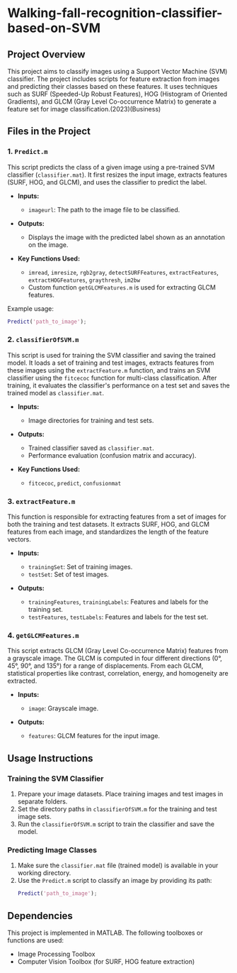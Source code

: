 # Walking-fall-recognition-classifier-based-on-SVM

## Project Overview

This project aims to classify images using a Support Vector Machine (SVM) classifier. The project includes scripts for feature extraction from images and predicting their classes based on these features. It uses techniques such as SURF (Speeded-Up Robust Features), HOG (Histogram of Oriented Gradients), and GLCM (Gray Level Co-occurrence Matrix) to generate a feature set for image classification.(2023)(Business)

## Files in the Project

### 1. `Predict.m`
This script predicts the class of a given image using a pre-trained SVM classifier (`classifier.mat`). It first resizes the input image, extracts features (SURF, HOG, and GLCM), and uses the classifier to predict the label.

- **Inputs:** 
  - `imageurl`: The path to the image file to be classified.
  
- **Outputs:** 
  - Displays the image with the predicted label shown as an annotation on the image.

- **Key Functions Used:**
  - `imread`, `imresize`, `rgb2gray`, `detectSURFFeatures`, `extractFeatures`, `extractHOGFeatures`, `graythresh`, `im2bw`
  - Custom function `getGLCMFeatures.m` is used for extracting GLCM features.

Example usage:
```matlab
Predict('path_to_image');
```

### 2. `classifierOfSVM.m`
This script is used for training the SVM classifier and saving the trained model. It loads a set of training and test images, extracts features from these images using the `extractFeature.m` function, and trains an SVM classifier using the `fitcecoc` function for multi-class classification. After training, it evaluates the classifier's performance on a test set and saves the trained model as `classifier.mat`.

- **Inputs:** 
  - Image directories for training and test sets.
  
- **Outputs:** 
  - Trained classifier saved as `classifier.mat`.
  - Performance evaluation (confusion matrix and accuracy).

- **Key Functions Used:**
  - `fitcecoc`, `predict`, `confusionmat`

### 3. `extractFeature.m`
This function is responsible for extracting features from a set of images for both the training and test datasets. It extracts SURF, HOG, and GLCM features from each image, and standardizes the length of the feature vectors.

- **Inputs:** 
  - `trainingSet`: Set of training images.
  - `testSet`: Set of test images.

- **Outputs:**
  - `trainingFeatures`, `trainingLabels`: Features and labels for the training set.
  - `testFeatures`, `testLabels`: Features and labels for the test set.

### 4. `getGLCMFeatures.m`
This script extracts GLCM (Gray Level Co-occurrence Matrix) features from a grayscale image. The GLCM is computed in four different directions (0°, 45°, 90°, and 135°) for a range of displacements. From each GLCM, statistical properties like contrast, correlation, energy, and homogeneity are extracted.

- **Inputs:**
  - `image`: Grayscale image.
  
- **Outputs:**
  - `features`: GLCM features for the input image.

## Usage Instructions

### Training the SVM Classifier
1. Prepare your image datasets. Place training images and test images in separate folders.
2. Set the directory paths in `classifierOfSVM.m` for the training and test image sets.
3. Run the `classifierOfSVM.m` script to train the classifier and save the model.

### Predicting Image Classes
1. Make sure the `classifier.mat` file (trained model) is available in your working directory.
2. Use the `Predict.m` script to classify an image by providing its path:
   ```matlab
   Predict('path_to_image');
   ```

## Dependencies

This project is implemented in MATLAB. The following toolboxes or functions are used:
- Image Processing Toolbox
- Computer Vision Toolbox (for SURF, HOG feature extraction)
